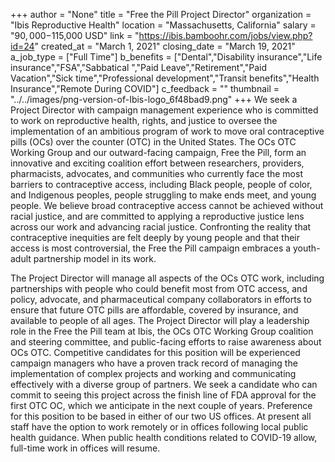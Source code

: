+++
author = "None"
title = "Free the Pill Project Director"
organization = "Ibis Reproductive Health"
location = "Massachusetts, California"
salary = "$90,000-$115,000 USD"
link = "https://ibis.bamboohr.com/jobs/view.php?id=24"
created_at = "March 1, 2021"
closing_date = "March 19, 2021"
a_job_type = ["Full Time"]
b_benefits = ["Dental","Disability insurance","Life insurance","FSA","Sabbatical ","Paid Leave","Retirement","Paid Vacation","Sick time","Professional development","Transit benefits","Health Insurance","Remote During COVID"]
c_feedback = ""
thumbnail = "../../images/png-version-of-Ibis-logo_6f48bad9.png"
+++
We seek a Project Director with campaign management experience who is committed to work on reproductive health, rights, and justice to oversee the implementation of an ambitious program of work to move oral contraceptive pills (OCs) over the counter (OTC) in the United States. The OCs OTC Working Group and our outward-facing campaign, Free the Pill, form an innovative and exciting coalition effort between researchers, providers, pharmacists, advocates, and communities who currently face the most barriers to contraceptive access, including Black people, people of color, and Indigenous peoples, people struggling to make ends meet, and young people. We believe broad contraceptive access cannot be achieved without racial justice, and are committed to applying a reproductive justice lens across our work and advancing racial justice. Confronting the reality that contraceptive inequities are felt deeply by young people and that their access is most controversial, the Free the Pill campaign embraces a youth-adult partnership model in its work.

The Project Director will manage all aspects of the OCs OTC work, including partnerships with people who could benefit most from OTC access, and policy, advocate, and pharmaceutical company collaborators in efforts to ensure that future OTC pills are affordable, covered by insurance, and available to people of all ages. The Project Director will play a leadership role in the Free the Pill team at Ibis, the OCs OTC Working Group coalition and steering committee, and public-facing efforts to raise awareness about OCs OTC. Competitive candidates for this position will be experienced campaign managers who have a proven track record of managing the implementation of complex projects and working and communicating effectively with a diverse group of partners. We seek a candidate who can commit to seeing this project across the finish line of FDA approval for the first OTC OC, which we anticipate in the next couple of years. Preference for this position to be based in either of our two US offices. At present all staff have the option to work remotely or in offices following local public health guidance. When public health conditions related to COVID-19 allow, full-time work in offices will resume.